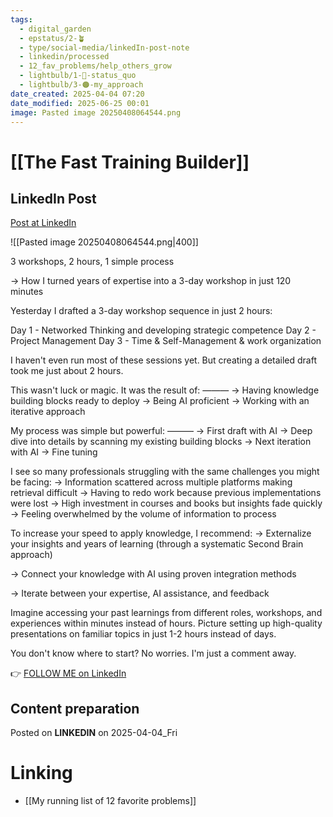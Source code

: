 ```yaml
---
tags:
  - digital_garden
  - epstatus/2-🪴
  - type/social-media/linkedIn-post-note
  - linkedin/processed
  - 12_fav_problems/help_others_grow
  - lightbulb/1-🔴-status_quo
  - lightbulb/3-🟠-my_approach
date_created: 2025-04-04 07:20
date_modified: 2025-06-25 00:01
image: Pasted image 20250408064544.png
---
```

# [[The Fast Training Builder]]

## LinkedIn Post

[Post at LinkedIn](https://www.linkedin.com/posts/sebastiankamilli_3-workshops-2-hours-1-simple-process-activity-7313802547264147456-isU0?utm_source=share&utm_medium=member_desktop&rcm=ACoAAA1M1pkBgWCYPhT45EpfLiHzViQqRWNCIv4)
  
![[Pasted image 20250408064544.png|400]]

3 workshops, 2 hours, 1 simple process

→ How I turned years of expertise into a 3-day workshop in just 120 minutes

Yesterday I drafted a 3-day workshop sequence in just 2 hours:

Day 1 - Networked Thinking and developing strategic competence
Day 2 - Project Management
Day 3 - Time & Self-Management & work organization

I haven't even run most of these sessions yet. 
But creating a detailed draft took me just about 2 hours.

This wasn't luck or magic. It was the result of:
———
→ Having knowledge building blocks ready to deploy
→ Being AI proficient
→ Working with an iterative approach

My process was simple but powerful:
———
→ First draft with AI
→ Deep dive into details by scanning my existing building blocks
→ Next iteration with AI
→ Fine tuning

I see so many professionals struggling with the same challenges you might be facing:
→ Information scattered across multiple platforms making retrieval difficult
→ Having to redo work because previous implementations were lost
→ High investment in courses and books but insights fade quickly
→ Feeling overwhelmed by the volume of information to process

To increase your speed to apply knowledge, I recommend:
→ Externalize your insights and years of learning 
(through a systematic Second Brain approach)

→ Connect your knowledge with AI using proven integration methods

→ Iterate between your expertise, AI assistance, and feedback

Imagine accessing your past learnings from different roles, workshops, and experiences within minutes instead of hours. Picture setting up high-quality presentations on familiar topics in just 1-2 hours instead of days.

You don't know where to start? 
No worries. I'm just a comment away.

👉 [FOLLOW ME on LinkedIn](https://www.linkedin.com/comm/mynetwork/discovery-see-all?usecase=PEOPLE_FOLLOWS&followMember=sebastiankamilli)

## Content preparation

Posted on **LINKEDIN** on 2025-04-04_Fri

# Linking

+ [[My running list of 12 favorite problems]]